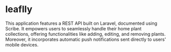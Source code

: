 # leaflly
This application features a REST API built on Laravel, documented using Scribe. It empowers users to seamlessly handle their home plant collections, offering functionalities like adding, editing, and removing plants. Moreover, it incorporates automatic push notifications sent directly to users' mobile devices.
